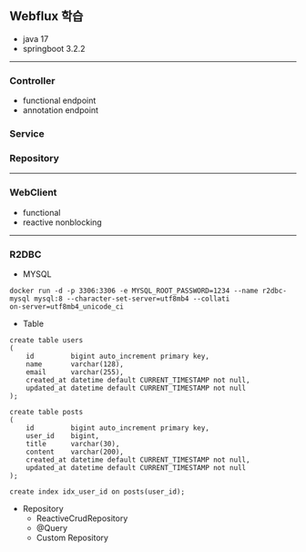 ## Webflux 학습
- java 17
- springboot 3.2.2

---

### Controller
- functional endpoint
- annotation endpoint

### Service

### Repository

---

### WebClient
- functional
- reactive nonblocking

---

### R2DBC
- MYSQL
```shell
docker run -d -p 3306:3306 -e MYSQL_ROOT_PASSWORD=1234 --name r2dbc-mysql mysql:8 --character-set-server=utf8mb4 --collati
on-server=utf8mb4_unicode_ci
```

- Table
```mysql
create table users
(
    id         bigint auto_increment primary key,
    name       varchar(128),
    email      varchar(255),
    created_at datetime default CURRENT_TIMESTAMP not null,
    updated_at datetime default CURRENT_TIMESTAMP not null
);

create table posts
(
    id         bigint auto_increment primary key,
    user_id    bigint,
    title      varchar(30),
    content    varchar(200),
    created_at datetime default CURRENT_TIMESTAMP not null,
    updated_at datetime default CURRENT_TIMESTAMP not null
);

create index idx_user_id on posts(user_id);
```
- Repository
  - ReactiveCrudRepository
  - @Query
  - Custom Repository